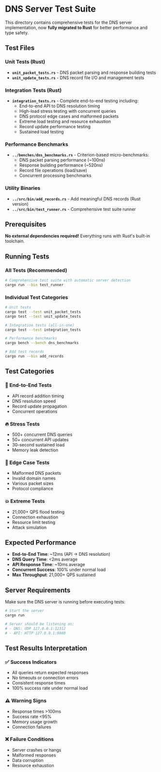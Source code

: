 # DNS Server Test Suite

This directory contains comprehensive tests for the DNS server implementation, now **fully migrated to Rust** for better performance and type safety.

## Test Files

### Unit Tests (Rust)

- **`unit_packet_tests.rs`** - DNS packet parsing and response building tests
- **`unit_update_tests.rs`** - DNS record file I/O and management tests

### Integration Tests (Rust)

- **`integration_tests.rs`** - Complete end-to-end testing including:
  - End-to-end API to DNS resolution timing
  - High-load stress testing with concurrent queries
  - DNS protocol edge cases and malformed packets
  - Extreme load testing and resource exhaustion
  - Record update performance testing
  - Sustained load testing

### Performance Benchmarks

- **`../benches/dns_benchmarks.rs`** - Criterion-based micro-benchmarks:
  - DNS packet parsing performance (~100ns)
  - Response building performance (~520ns)
  - Record file operations (load/save)
  - Concurrent processing benchmarks

### Utility Binaries

- **`../src/bin/add_records.rs`** - Add meaningful DNS records (Rust version)
- **`../src/bin/test_runner.rs`** - Comprehensive test suite runner



## Prerequisites

**No external dependencies required!** Everything runs with Rust's built-in toolchain.

## Running Tests

### All Tests (Recommended)

```bash
# Comprehensive test suite with automatic server detection
cargo run --bin test_runner
```

### Individual Test Categories

```bash
# Unit tests
cargo test --test unit_packet_tests
cargo test --test unit_update_tests

# Integration tests (all-in-one)
cargo test --test integration_tests

# Performance benchmarks
cargo bench --bench dns_benchmarks

# Add test records
cargo run --bin add_records
```



## Test Categories

### 🎯 End-to-End Tests
- API record addition timing
- DNS resolution speed
- Record update propagation
- Concurrent operations

### 🔥 Stress Tests
- 500+ concurrent DNS queries
- 50+ concurrent API updates
- 30-second sustained load
- Memory leak detection

### 🧪 Edge Case Tests
- Malformed DNS packets
- Invalid domain names
- Various packet sizes
- Protocol compliance

### 💥 Extreme Tests
- 21,000+ QPS flood testing
- Connection exhaustion
- Resource limit testing
- Attack simulation

## Expected Performance

- **End-to-End Time**: ~12ms (API → DNS resolution)
- **DNS Query Time**: <2ms average
- **API Response Time**: ~10ms average
- **Concurrent Success**: 100% under normal load
- **Max Throughput**: 21,000+ QPS sustained

## Server Requirements

Make sure the DNS server is running before executing tests:

```bash
# Start the server
cargo run

# Server should be listening on:
# - DNS: UDP 127.0.0.1:12312
# - API: HTTP 127.0.0.1:8080
```

## Test Results Interpretation

### ✅ Success Indicators
- All queries return expected responses
- No timeouts or connection errors
- Consistent response times
- 100% success rate under normal load

### ⚠️ Warning Signs
- Response times >100ms
- Success rate <95%
- Memory usage growth
- Connection failures

### ❌ Failure Conditions
- Server crashes or hangs
- Malformed responses
- Data corruption
- Resource exhaustion